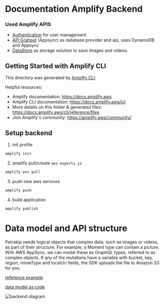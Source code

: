 # Documentation Amplify Backend

### Used Amplify APIS

- [Authentication](https://docs.amplify.aws/lib/auth/getting-started/q/platform/js) for user management
- [API Grahpql](https://docs.amplify.aws/lib/graphqlapi/getting-started/q/platform/js) (Appsync) as database provider and api, uses DynamoDB and Appsync
- [DataStore](https://docs.amplify.aws/lib/graphqlapi/getting-started/q/platform/js) as storage solution to save images and videos.

## Getting Started with Amplify CLI

This directory was generated by [Amplify CLI](https://docs.amplify.aws/cli).

Helpful resources:

- Amplify documentation: https://docs.amplify.aws
- Amplify CLI documentation: https://docs.amplify.aws/cli
- More details on this folder & generated files: https://docs.amplify.aws/cli/reference/files
- Join Amplify's community: https://amplify.aws/community/

## Setup backend

1. init profile

```bash
amplify init
```

2. amplify pull/create `aws-exports.js`

```bash
amplify env pull
```

3. push new aws services

```bash
amplify push
```

4. build application

```bash
amplify publish
```

# Data model and API structure

Petrakip needs logical objects that complex data, such as images or videos, as part of their structure. For example, a Moment type can contain a picture. With AWS AppSync, we can model these as GraphQL types, referred to as complex objects. If any of the mutations have a variable with bucket, key, region, mimeType and localUri fields, the SDK uploads the file to Amazon S3 for you.

[reference example](https://github.com/aws-samples/aws-amplify-graphql/blob/master/schema.graphql)

[data model as code]()

![backend diagram](../docs/assets/backend_diagram.png)
